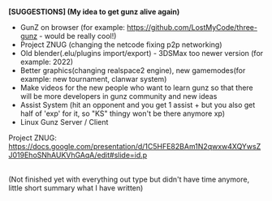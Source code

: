 <b>[SUGGESTIONS] (My idea to get gunz alive again)</b><br>
- GunZ on browser (for example: https://github.com/LostMyCode/three-gunz - would be really cool!) <br>
- Project ZNUG (changing the netcode fixing p2p networking) <br>
- Old blender(.elu/plugins import/export) - 3DSMax too newer version (for example: 2022) <br>
- Better graphics(changing realspace2 engine), new gamemodes(for example: new tournament, clanwar system) <br>
- Make videos for the new people who want to learn gunz so that there will be more developers in gunz community and new ideas <br>
- Assist System (hit an opponent and you get 1 assist + but you also get half of 'exp' for it, so "KS" thingy won't be there anymore xp) <br>
- Linux Gunz Server / Client

Project ZNUG: https://docs.google.com/presentation/d/1C5HFE82BAm1N2qwxw4XQYwsZJ019EhoSNhAUKVhGAqA/edit#slide=id.p

<br>
(Not finished yet with everything out type but didn't have time anymore, little short summary what I have written)
